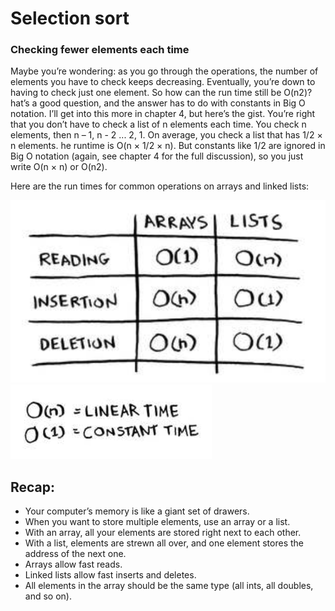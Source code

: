 # Selection sort

### Checking fewer elements each time
Maybe you’re wondering: as you go through the operations, the number of elements you have to check keeps decreasing. Eventually, you’re down to having to check just one element. So how can the run time still be O(n2)? hat’s a good question, and the answer has to do with constants in Big O notation. I’ll get into this more in chapter 4, but here’s the gist.
You’re right that you don’t have to check a list of n elements each time. You check n elements, then n – 1, n - 2 ... 2, 1. On average, you check a list that has 1/2 × n elements. he runtime is O(n × 1/2 × n). But constants like 1/2 are ignored in Big O notation (again, see chapter 4 for the full discussion), so you just write O(n × n) or O(n2).

Here are the run times for common operations on arrays and linked lists:

![log example](../shared/images/02-list-array-common-op.png)
![log example](../shared/images/02-big-o-type.png)
## Recap:
- Your computer’s memory is like a giant set of drawers.
- When you want to store multiple elements, use an array or a list.
- With an array, all your elements are stored right next to each other.
- With a list, elements are strewn all over, and one element stores the address of the next one.
- Arrays allow fast reads.
- Linked lists allow fast inserts and deletes.
- All elements in the array should be the same type (all ints, all doubles, and so on).